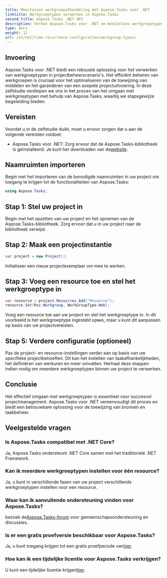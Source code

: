 ```yaml
---
title: Moeiteloze werkgroepafhandeling met Aspose.Tasks voor .NET
linktitle: Werkgroeptypen verwerken in Aspose.Tasks
second_title: Aspose.Tasks .NET API
description: Verken Aspose.Tasks voor .NET om moeiteloos werkgroeptypen in uw project af te handelen. Optimaliseer de toewijzing van middelen en verbeter het projectbeheer.
type: docs
weight: 12
url: /nl/net/time-recurrence-configuration/workgroup-types/
---
```

## Invoering
Aspose.Tasks voor .NET biedt een robuuste oplossing voor het verwerken van werkgroeptypen in projectbeheerscenario's. Het efficiënt beheren van werkgroepen is cruciaal voor het optimaliseren van de toewijzing van middelen en het garanderen van een soepele projectuitvoering. In deze zelfstudie verdiepen we ons in het proces van het omgaan met werkgroeptypen met behulp van Aspose.Tasks, waarbij we stapsgewijze begeleiding bieden.
## Vereisten
Voordat u in de zelfstudie duikt, moet u ervoor zorgen dat u aan de volgende vereisten voldoet:
-  Aspose.Tasks voor .NET: Zorg ervoor dat de Aspose.Tasks-bibliotheek is geïnstalleerd. Je kunt het downloaden van de[website](https://releases.aspose.com/tasks/net/).
## Naamruimten importeren
Begin met het importeren van de benodigde naamruimten in uw project om toegang te krijgen tot de functionaliteiten van Aspose.Tasks:
```csharp
using Aspose.Tasks;
```
## Stap 1: Stel uw project in
Begin met het opzetten van uw project en het opnemen van de Aspose.Tasks-bibliotheek. Zorg ervoor dat u in uw project naar de bibliotheek verwijst.
## Stap 2: Maak een projectinstantie
```csharp
var project = new Project();
```
Initialiseer een nieuw projectexemplaar om mee te werken.
## Stap 3: Voeg een resource toe en stel het werkgroeptype in
```csharp
var resource = project.Resources.Add("Resource");
resource.Set(Rsc.Workgroup, WorkGroupType.Web);
```
 Voeg een resource toe aan uw project en stel het werkgroeptype in. In dit voorbeeld is het werkgroeptype ingesteld op`Web`, maar u kunt dit aanpassen op basis van uw projectvereisten.
## Stap 5: Verdere configuratie (optioneel)
Pas de project- en resource-instellingen verder aan op basis van uw specifieke projectbehoeften. Dit kan het instellen van taakafhankelijkheden, het definiëren van werkuren en meer omvatten.
Herhaal deze stappen indien nodig om meerdere werkgroeptypen binnen uw project te verwerken.
## Conclusie
Het effectief omgaan met werkgroeptypen is essentieel voor succesvol projectmanagement. Aspose.Tasks voor .NET vereenvoudigt dit proces en biedt een betrouwbare oplossing voor de toewijzing van bronnen en taakbeheer.
## Veelgestelde vragen
### Is Aspose.Tasks compatibel met .NET Core?
Ja, Aspose.Tasks ondersteunt .NET Core samen met het traditionele .NET Framework.
### Kan ik meerdere werkgroeptypen instellen voor één resource?
Ja, u kunt in verschillende fasen van uw project verschillende werkgroeptypen instellen voor een resource.
### Waar kan ik aanvullende ondersteuning vinden voor Aspose.Tasks?
 bezoek de[Aspose.Tasks-forum](https://forum.aspose.com/c/tasks/15) voor gemeenschapsondersteuning en discussies.
### Is er een gratis proefversie beschikbaar voor Aspose.Tasks?
 Ja, u kunt toegang krijgen tot een gratis proefperiode van[hier](https://releases.aspose.com/).
### Hoe kan ik een tijdelijke licentie voor Aspose.Tasks verkrijgen?
 U kunt een tijdelijke licentie krijgen[hier](https://purchase.aspose.com/temporary-license/).